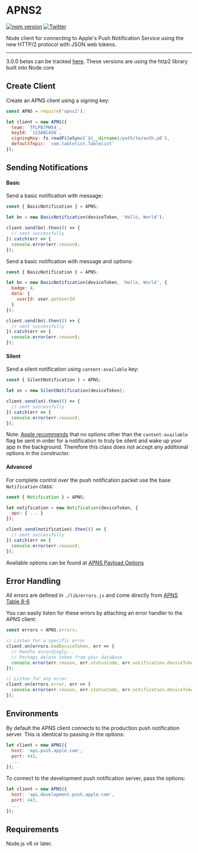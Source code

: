 APNS2
=====

[![npm version](https://badge.fury.io/js/apns2.svg)](https://badge.fury.io/js/apns2)
[![Twitter](https://img.shields.io/badge/twitter-@andrew_barba-blue.svg?style=flat)](http://twitter.com/andrew_barba)

Node client for connecting to Apple's Push Notification Service using the new HTTP/2 protocol with JSON web tokens.

---

3.0.0 betas can be tracked [here](https://github.com/AndrewBarba/apns2/pull/10). These versions are using the http2 library built into Node core

## Create Client

Create an APNS client using a signing key:

```javascript
const APNS = require('apns2');

let client = new APNS({
  team: `TFLP87PW54`,
  keyId: `123ABC456`,
  signingKey: fs.readFileSync(`${__dirname}/path/to/auth.p8`),
  defaultTopic: `com.tablelist.Tablelist`
});
```

## Sending Notifications

#### Basic

Send a basic notification with message:

```javascript
const { BasicNotification } = APNS;

let bn = new BasicNotification(deviceToken, 'Hello, World');

client.send(bn).then(() => {
  // sent successfully
}).catch(err => {
  console.error(err.reason);
});
```

Send a basic notification with message and options:

```javascript
const { BasicNotification } = APNS;

let bn = new BasicNotification(deviceToken, 'Hello, World', {
  badge: 4,
  data: {
    userId: user.getUserId
  }
});

client.send(bn).then(() => {
  // sent successfully
}).catch(err => {
  console.error(err.reason);
});
```

#### Silent

Send a silent notification using `content-available` key:

```javascript
const { SilentNotification } = APNS;

let sn = new SilentNotification(deviceToken);

client.send(sn).then(() => {
  // sent successfully
}).catch(err => {
  console.error(err.reason);
});
```

Note: [Apple recommends](https://developer.apple.com/library/ios/documentation/NetworkingInternet/Conceptual/RemoteNotificationsPG/Chapters/TheNotificationPayload.html#//apple_ref/doc/uid/TP40008194-CH107-SW1) that no options other than the `content-available` flag be sent in order for a notification to truly be silent and wake up your app in the background. Therefore this class does not accept any additional options in the constructor.

#### Advanced

For complete control over the push notification packet use the base `Notification` class:

```javascript
const { Notification } = APNS;

let notification = new Notification(deviceToken, {
  aps: { ... }
});

client.send(notification).then(() => {
  // sent successfully
}).catch(err => {
  console.error(err.reason);
});
```

Available options can be found at [APNS Payload Options](https://developer.apple.com/library/content/documentation/NetworkingInternet/Conceptual/RemoteNotificationsPG/PayloadKeyReference.html#//apple_ref/doc/uid/TP40008194-CH17-SW1)

## Error Handling

All errors are defined in `./lib/errors.js` and come directly from [APNS Table 8-6](https://developer.apple.com/library/content/documentation/NetworkingInternet/Conceptual/RemoteNotificationsPG/CommunicatingwithAPNs.html#//apple_ref/doc/uid/TP40008194-CH11-SW17)

You can easily listen for these errors by attaching an error handler to the APNS client:

```javascript
const errors = APNS.errors;

// Listen for a specific error
client.on(errors.badDeviceToken, err => {
  // Handle accordingly...
  // Perhaps delete token from your database
  console.error(err.reason, err.statusCode, err.notification.deviceToken);
});

// Listen for any error
client.on(errors.error, err => {
  console.error(err.reason, err.statusCode, err.notification.deviceToken);
});
```

## Environments

By default the APNS client connects to the production push notification server. This is identical to passing in the options:

```javascript
let client = new APNS({
  host: 'api.push.apple.com',
  port: 443,
  ...
});
```

To connect to the development push notification server, pass the options:

```javascript
let client = new APNS({
  host: 'api.development.push.apple.com',
  port: 443,
  ...
});
```

## Requirements

Node.js v6 or later.
